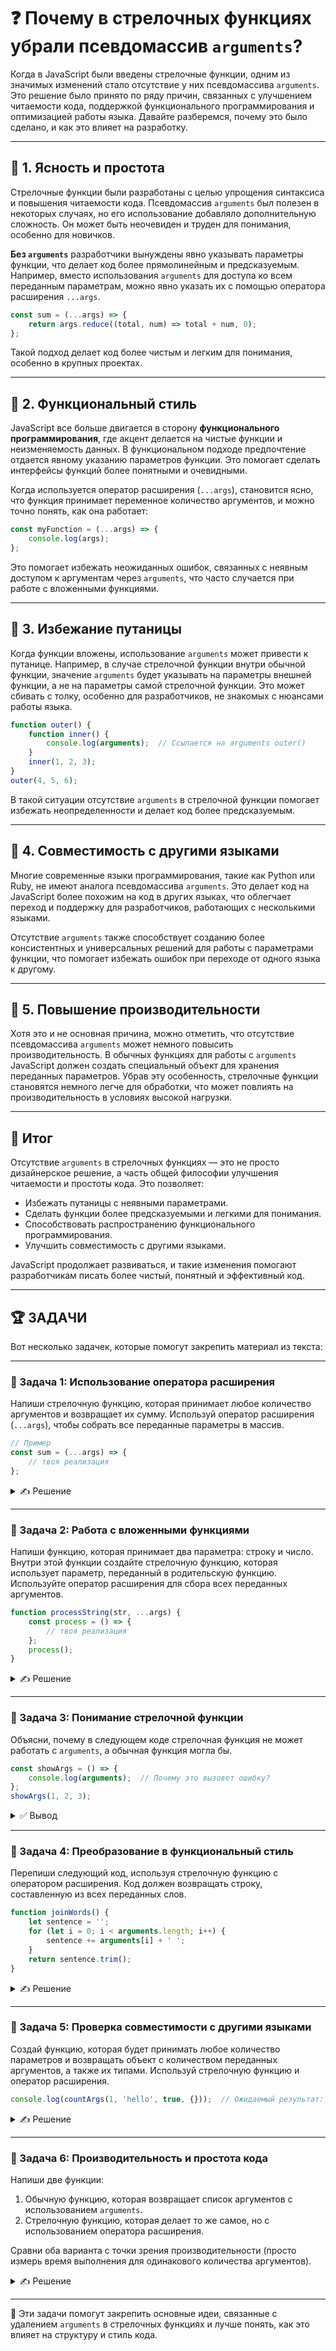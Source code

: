 # ❓ Почему в стрелочных функциях убрали псевдомассив `arguments`?

Когда в JavaScript были введены стрелочные функции, одним из значимых изменений стало отсутствие у них псевдомассива `arguments`. Это решение было принято по ряду причин, связанных с улучшением читаемости кода, поддержкой функционального программирования и оптимизацией работы языка. Давайте разберемся, почему это было сделано, и как это влияет на разработку.

---

## 🔹 1. **Ясность и простота**

Стрелочные функции были разработаны с целью упрощения синтаксиса и повышения читаемости кода. Псевдомассив `arguments` был полезен в некоторых случаях, но его использование добавляло дополнительную сложность. Он может быть неочевиден и труден для понимания, особенно для новичков.

**Без `arguments`** разработчики вынуждены явно указывать параметры функции, что делает код более прямолинейным и предсказуемым. Например, вместо использования `arguments` для доступа ко всем переданным параметрам, можно явно указать их с помощью оператора расширения `...args`.

```javascript
const sum = (...args) => {
    return args.reduce((total, num) => total + num, 0);
};
```

Такой подход делает код более чистым и легким для понимания, особенно в крупных проектах.

---

## 🔹 2. **Функциональный стиль**

JavaScript все больше двигается в сторону **функционального программирования**, где акцент делается на чистые функции и неизменяемость данных. В функциональном подходе предпочтение отдается явному указанию параметров функции. Это помогает сделать интерфейсы функций более понятными и очевидными.

Когда используется оператор расширения (`...args`), становится ясно, что функция принимает переменное количество аргументов, и можно точно понять, как она работает:

```javascript
const myFunction = (...args) => {
    console.log(args);
};
```

Это помогает избежать неожиданных ошибок, связанных с неявным доступом к аргументам через `arguments`, что часто случается при работе с вложенными функциями.

---

## 🔹 3. **Избежание путаницы**

Когда функции вложены, использование `arguments` может привести к путанице. Например, в случае стрелочной функции внутри обычной функции, значение `arguments` будет указывать на параметры внешней функции, а не на параметры самой стрелочной функции. Это может сбивать с толку, особенно для разработчиков, не знакомых с нюансами работы языка.

```javascript
function outer() {
    function inner() {
        console.log(arguments);  // Ссылается на arguments outer()
    }
    inner(1, 2, 3);
}
outer(4, 5, 6);
```

В такой ситуации отсутствие `arguments` в стрелочной функции помогает избежать неопределенности и делает код более предсказуемым.

---

## 🔹 4. **Совместимость с другими языками**

Многие современные языки программирования, такие как Python или Ruby, не имеют аналога псевдомассива `arguments`. Это делает код на JavaScript более похожим на код в других языках, что облегчает переход и поддержку для разработчиков, работающих с несколькими языками.

Отсутствие `arguments` также способствует созданию более консистентных и универсальных решений для работы с параметрами функции, что помогает избежать ошибок при переходе от одного языка к другому.

---

## 🔹 5. **Повышение производительности**

Хотя это и не основная причина, можно отметить, что отсутствие псевдомассива `arguments` может немного повысить производительность. В обычных функциях для работы с `arguments` JavaScript должен создать специальный объект для хранения переданных параметров. Убрав эту особенность, стрелочные функции становятся немного легче для обработки, что может повлиять на производительность в условиях высокой нагрузки.

---

## 🎯 Итог

Отсутствие `arguments` в стрелочных функциях — это не просто дизайнерское решение, а часть общей философии улучшения читаемости и простоты кода. Это позволяет:

- Избежать путаницы с неявными параметрами.
- Сделать функции более предсказуемыми и легкими для понимания.
- Способствовать распространению функционального программирования.
- Улучшить совместимость с другими языками.

JavaScript продолжает развиваться, и такие изменения помогают разработчикам писать более чистый, понятный и эффективный код.

---

## 🏆 ЗАДАЧИ
Вот несколько задачек, которые помогут закрепить материал из текста:

---

### 📌 Задача 1: Использование оператора расширения
Напиши стрелочную функцию, которая принимает любое количество аргументов и возвращает их сумму. Используй оператор расширения (`...args`), чтобы собрать все переданные параметры в массив.

```javascript
// Пример
const sum = (...args) => {
    // твоя реализация
};
```
<details>
<summary>✍ Решение</summary>

```javascript
const sum = (...args) => args.reduce((acc, num) => acc + num, 0);

console.log(sum(1, 2, 3, 4)); // 10
console.log(sum(10, 20, 30)); // 60
console.log(sum()); // 0
```

- `(...args)` — оператор расширения собирает все переданные аргументы в массив args.
- `reduce((acc, num) => acc + num, 0)` — метод `reduce` суммирует все элементы массива, начиная с `0`.
</details>

---

### 📌 Задача 2: Работа с вложенными функциями
Напиши функцию, которая принимает два параметра: строку и число. Внутри этой функции создайте стрелочную функцию, которая использует параметр, переданный в родительскую функцию. Используйте оператор расширения для сбора всех переданных аргументов.

```javascript
function processString(str, ...args) {
    const process = () => {
        // твоя реализация
    };
    process();
}
```

<details>
<summary>✍ Решение</summary>

```javascript
function processString(str, ...args) {
    const process = () => {
        console.log(`Исходная строка: ${str}`);
        console.log(`Дополнительные аргументы: ${args.join(", ")}`);
    };
    process();
}

// Примеры вызова:
processString("Привет", 1, 2, 3);
// Исходная строка: Привет
// Дополнительные аргументы: 1, 2, 3

processString("Hello", 42, "world");
// Исходная строка: Hello
// Дополнительные аргументы: 42, world
```
- `processString(str, ...args)` — принимает строку и любое количество дополнительных аргументов.
- `process` — стрелочная функция внутри `processString`, использует переменные `str` и `args` из внешней области видимости.
- `args.join(", ")` — объединяет массив аргументов в строку для удобного вывода.

</details>

---

### 📌 Задача 3: Понимание стрелочной функции
Объясни, почему в следующем коде стрелочная функция не может работать с `arguments`, а обычная функция могла бы.

```javascript
const showArgs = () => {
    console.log(arguments);  // Почему это вызовет ошибку?
};
showArgs(1, 2, 3);
```

<details>
<summary>✅ Вывод</summary>

- Стрелочные функции не имеют `arguments`.
- Обычные функции имеют `arguments`.
- Вместо arguments в стрелочных функциях нужно использовать `...args` (оператор расширения). 
</details>

---

### 📌 Задача 4: Преобразование в функциональный стиль
Перепиши следующий код, используя стрелочную функцию с оператором расширения. Код должен возвращать строку, составленную из всех переданных слов.

```javascript
function joinWords() {
    let sentence = '';
    for (let i = 0; i < arguments.length; i++) {
        sentence += arguments[i] + ' ';
    }
    return sentence.trim();
}
```

<details>
<summary>✍ Решение</summary>

```javascript
const joinWords = (...args) => args.join(' ');

console.log(joinWords("Привет", "мир", "!")); // "Привет мир !"
console.log(joinWords("JavaScript", "это", "круто")); // "JavaScript это круто"
console.log(joinWords()); // ""
```

- Используем стрелочную функцию `(=>)` вместо `function`.
- Применяем оператор расширения `(...args)`, чтобы собрать все переданные слова в массив.
- Используем `join(' ')`, чтобы объединить массив в строку с пробелами между словами.
- `trim()` больше не нужен, так как `join(' ')` сам корректно добавляет пробелы.

Этот код короче, понятнее и более современный! 

</details>

---

### 📌 Задача 5: Проверка совместимости с другими языками
Создай функцию, которая будет принимать любое количество параметров и возвращать объект с количеством переданных аргументов, а также их типами. Используй стрелочную функцию и оператор расширения.

```javascript
console.log(countArgs(1, 'hello', true, {}));  // Ожидаемый результат: { count: 4, types: ['number', 'string', 'boolean', 'object'] }
```

<details>

```javascript
const countArgs = (...args) => ({
count: args.length,
types: args.map(arg => typeof arg)
});

// Тесты:
console.log(countArgs(1, 'hello', true, {}));  
// { count: 4, types: ['number', 'string', 'boolean', 'object'] }

console.log(countArgs());  
// { count: 0, types: [] }

console.log(countArgs(42, null, undefined, [], () => {}));  
// { count: 5, types: ['number', 'object', 'undefined', 'object', 'function'] }
```

1. `(...args)` — собирает все переданные аргументы в массив.
2. Объект в `return`:
   - `count: args.length` — вычисляет количество аргументов.
   - `types: args.map(arg => typeof arg)` — создаёт массив типов переданных аргументов.
3. Функция максимально лаконична благодаря стрелочному синтаксису.

<summary>✍ Решение</summary>

</details>

---

### 📌 Задача 6: Производительность и простота кода
Напиши две функции:
1. Обычную функцию, которая возвращает список аргументов с использованием `arguments`.
2. Стрелочную функцию, которая делает то же самое, но с использованием оператора расширения.

Сравни оба варианта с точки зрения производительности (просто измерь время выполнения для одинакового количества аргументов).

<details>

```javascript
// Обычная функция
function getArguments() {
return Array.from(arguments);
}

// Стрелочная функция
const getArgumentsArrow = (...args) => args;

// Функция для измерения времени выполнения
const measurePerformance = (fn, args) => {
const start = performance.now();
for (let i = 0; i < 1_000_000; i++) {
fn(...args);
}
const end = performance.now();
return end - start;
};

// Генерируем тестовые данные
const testArgs = Array.from({ length: 10 }, (_, i) => i);

// Измеряем производительность
console.log("Обычная функция:", measurePerformance(getArguments, testArgs), "ms");
console.log("Стрелочная функция:", measurePerformance(getArgumentsArrow, testArgs), "ms");
```

1. `getArguments` (обычная функция) использует arguments, превращая его в массив с помощью `Array.from()`.
2. `getArgumentsArrow` (стрелочная функция) использует оператор `...args`, который сразу собирает аргументы в массив.
3. `measurePerformance`:
   - Запускает функцию 1_000_000 раз.
   - Измеряет разницу во времени выполнения.
4. Сравнение скорости:
   - `arguments` требует дополнительного преобразования `(Array.from())`.
   - `...args` создаёт массив сразу, что обычно быстрее.

Ожидаемый результат: Стрелочная функция с `...args` будет быстрее, потому что не требует преобразования `arguments` в массив.

<summary>✍ Решение</summary>
</details>

---

🎉 Эти задачи помогут закрепить основные идеи, связанные с удалением `arguments` в стрелочных функциях и лучше понять, как это влияет на структуру и стиль кода.
